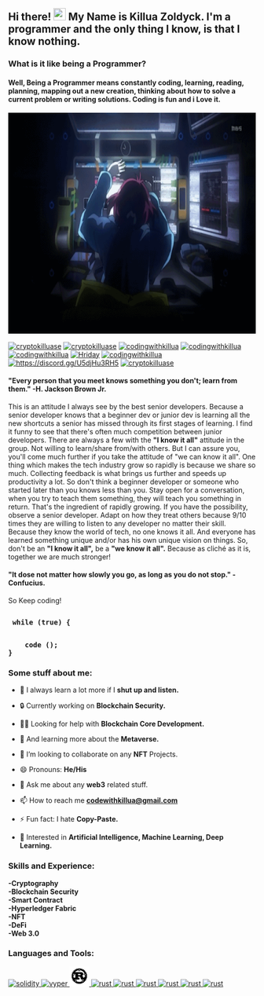 <h2>Hi there! <img src="https://camo.githubusercontent.com/e8e7b06ecf583bc040eb60e44eb5b8e0ecc5421320a92929ce21522dbc34c891/68747470733a2f2f6d656469612e67697068792e636f6d2f6d656469612f6876524a434c467a6361737252346961377a2f67697068792e676966" height="25" width="25"/></a>
  My Name is Killua Zoldyck. I'm a programmer and the only thing I know, is that I know nothing.</h2>
  <h3>What is it like being a Programmer?</h3>
  <h4>Well, Being a Programmer means constantly coding, learning, reading, planning, mapping out a new creation, thinking about how to solve a current problem or writing solutions. Coding is fun and i Love it.</h4>


<img src="https://raw.githubusercontent.com/arneja-arnav/arneja-arnav/main/CS-gif.gif" alt="cryptokillua" height="450" width="900"/></a>

<p align="left">
<a href="https://hashnode.com/@codingwithkillua" target="blank"><img src="https://img.icons8.com/ios-filled/50/000000/circled-h.png" alt="cryptokilluase" height="40" width="40" /></a>
<a href="https://twitter.com/cryptokilluase" target="blank"><img src="https://img.icons8.com/ios-filled/50/000000/twitter-circled--v1.png" alt="cryptokilluase" height="40" width="40" /></a>
<a href="https://instagram.com/codingwithkillua" target="blank"><img src="https://img.icons8.com/fluency-systems-filled/48/000000/instagram-new.png" alt="codingwithkillua" height="40" width="40" /></a>
<a href="https://www.youtube.com/c/codingwithkillua" target="blank"><img src="https://img.icons8.com/ios-filled/50/000000/youtube-play.png" alt="codingwithkillua" height="40" width="40" /></a>
<a href="https://fb.com/codingwithkillua" target="blank"><img src="https://img.icons8.com/ios-filled/50/000000/facebook-new.png" alt="codingwithkillua" height="40" width="40" /></a>
  <a href="https://www.linkedin.com/in/sumailislamhriday" target="blank"><img src="https://img.icons8.com/glyph-neue/64/000000/linkedin-circled.png" alt="Hriday" height="40" width="40" /></a>  
<a href="https://www.hackerrank.com/codingwithkillua" target="blank"><img src="https://img.icons8.com/windows/32/000000/hackerrank.png" alt="codingwithkillua" height="40" width="40" /></a>
<a href="https://discord.gg/https://discord.gg/U5djHu3RH5" target="blank"><img src="https://img.icons8.com/ios-filled/50/000000/discord-logo.png" alt="https://discord.gg/U5djHu3RH5" height="40" width="40" /></a>
<a href="https://www.reddit.com/user/codingwithkillua" target="blank"><img src="https://img.icons8.com/glyph-neue/64/000000/reddit.png" alt="cryptokilluase" height="40" width="40" /></a>  
<div><p><h4>"Every person that you meet knows something you don't; learn from them."
                                                              -H. Jackson Brown Jr.</h4></p></div>
<div>This is an attitude I always see by the best senior developers. Because a senior developer knows that a beginner dev or junior dev is learning all the new shortcuts a senior has missed through its first stages of learning. I find it funny to see that there's often much competition between junior developers. There are always a few with the <b>"I know it all"</b> attitude in the group. Not willing to learn/share from/with others. But I can assure you, you'll come much further if you take the attitude of "we can know it all".
One thing which makes the tech industry grow so rapidly is because we share so much. Collecting feedback is what brings us further and speeds up productivity a lot. So don't think a beginner developer or someone who started later than you knows less than you. Stay open for a conversation, when you try to teach them something, they will teach you something in return. That's the ingredient of rapidly growing. If you have the possibility, observe a senior developer. Adapt on how they treat others because 9/10 times they are willing to listen to any developer no matter their skill. Because they know the world of tech, no one knows it all. And everyone has learned something unique and/or has his own unique vision on things. So, don't be an <b>"I know it all",</b>  be a <b>"we know it all".</b>  Because as cliché as it is, together we are much stronger!</div>
<p><h4> "It dose not matter how slowly you go, as long as you do not stop." 
                                                           -Confucius.</h4>
So Keep coding!</p>

<pre><p> <b>while (true) {</P>
    code ();
}
</b></pre>
<h3 align="left">Some stuff about me:</h3>

- 🧠 I always learn a lot more if I **shut up and listen.**
 
- 🔒 Currently working on **Blockchain Security.**

- 🧑‍💻 Looking for help with **Blockchain Core Development.**

- 🥽 And learning more about the **Metaverse.**

- 🌉 I’m looking to collaborate on any **NFT** Projects.

- 😄 Pronouns: **He/His**

- 💬 Ask me about any **web3** related stuff.

- 📫 How to reach me **codewithkillua@gmail.com**

- ⚡ Fun fact: I hate **Copy-Paste.**

- 🤖 Interested in **Artificial Intelligence, Machine Learning, Deep Learning.**


<h3 align="left">Skills and Experience:</h3>
<div> <b>-Cryptography</b></div>
<div> <b>-Blockchain Security</b></div>
<div> <b>-Smart Contract</b></div>
<div> <b>-Hyperledger Fabric</b></div>
<div> <b>-NFT</b></div>
<div> <b>-DeFi</b></div>
<div> <b>-Web 3.0</b></div>


<h3 align="left">Languages and Tools:</h3>
<div align="left">
  <a href="https://docs.soliditylang.org" target="_blank" rel="noreferrer"> <img src="https://img.icons8.com/ios-filled/50/000000/solidity.png" alt="solidity" width="40"           height="40"/> </a>
  <a href="https://www.rust-lang.org" target="_blank" rel="noreferrer"> <img src="https://vyper.readthedocs.io/en/stable/_images/vyper-logo-transparent.svg" alt="vyper" width="40" height="40"/> </a>
  <a href="https://www.rust-lang.org" target="_blank" rel="noreferrer"> <img src="https://raw.githubusercontent.com/devicons/devicon/master/icons/rust/rust-plain.svg" alt="rust" width="40" height="40"/> </a>
<a href="https://www.javascript.com" target="_blank" rel="noreferrer"> <img src="https://img.icons8.com/ios-filled/50/000000/javascript-logo.png" alt="rust" width="40" height="40"/> </a>
<a href="https://www.python.org" target="_blank" rel="noreferrer"> <img src="https://img.icons8.com/ios-filled/50/000000/python.png" alt="rust" width="40" height="40"/> </a>
<a href="https://en.wikipedia.org/wiki/C%2B%2B" target="_blank" rel="noreferrer"> <img src="https://img.icons8.com/ios-filled/50/000000/c-plus-plus-logo.png" alt="rust" width="40" height="40"/> </a>
<a href="https://docs.microsoft.com/en-us/dotnet/csharp" target="_blank" rel="noreferrer"> <img src="https://img.icons8.com/ios-filled/50/000000/c-sharp-logo.png" alt="rust" width="40" height="40"/> </a>
<a href="https://www.java.com" target="_blank" rel="noreferrer"> <img src="https://img.icons8.com/ios-filled/50/000000/java-coffee-cup-logo--v1.png" alt="rust" width="40" height="40"/> </a>
<a href="https://go.dev" target="_blank" rel="noreferrer"> <img src="https://img.icons8.com/ios-filled/50/000000/go.png" alt="rust" width="40" height="40"/> </a>
</div>
